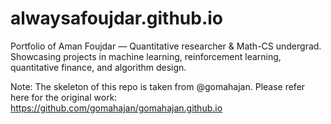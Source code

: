 # alwaysafoujdar.github.io
Portfolio of Aman Foujdar — Quantitative researcher &amp; Math-CS undergrad. Showcasing projects in machine learning, reinforcement learning, quantitative finance, and algorithm design.



Note: The skeleton of this repo is taken from @gomahajan. Please refer here for the original work: https://github.com/gomahajan/gomahajan.github.io
